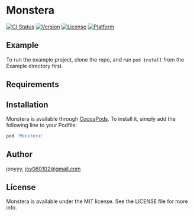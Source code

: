 # Monstera

[![CI Status](https://img.shields.io/travis/jooyyy/Monstera.svg?style=flat)](https://travis-ci.org/jooyyy/Monstera)
[![Version](https://img.shields.io/cocoapods/v/Monstera.svg?style=flat)](https://cocoapods.org/pods/Monstera)
[![License](https://img.shields.io/cocoapods/l/Monstera.svg?style=flat)](https://cocoapods.org/pods/Monstera)
[![Platform](https://img.shields.io/cocoapods/p/Monstera.svg?style=flat)](https://cocoapods.org/pods/Monstera)

## Example

To run the example project, clone the repo, and run `pod install` from the Example directory first.

## Requirements

## Installation

Monstera is available through [CocoaPods](https://cocoapods.org). To install
it, simply add the following line to your Podfile:

```ruby
pod 'Monstera'
```

## Author

jooyyy, joy060102@gmail.com

## License

Monstera is available under the MIT license. See the LICENSE file for more info.
